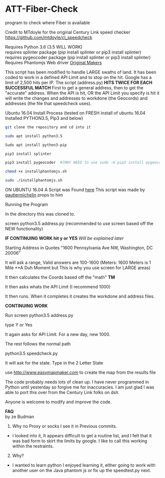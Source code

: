 # ATT-Fiber-Check
program to check where Fiber is available

Credit to MTdoyle for the original Century Link  speed checker
https://github.com/mtdoyle/cl_speedcheck

Requires Python 3.6  (3.5 WILL WORK)  
requires splinter package (pip install splinter or pip3 install splinter)  
requires pygeocoder package (pip install splinter or pip3 install splinter)  
Requires Phantomjs Web driver [Original Makers](http://phantomjs.org/)  
  
This script has been modified to handle LARGE swaths of land.  It has been coded to work in a defined API Limit and to stop on the hit.  Google has a limit of 2,500 hits per IP.  The script (address.py) **HITS TWICE FOR EACH SUCCESSFUL MATCH**  First to get a general address, then to get the "accurate" address.  When the API is hit, OR the API Limit you specify is hit it will write the changes and addresses to workdone (the Geocords) and addresses (the file that speedcheck uses).




Ubuntu 16.04 Install Process
(tested on FRESH install of ubuntu 16.04 Installed PYTHON3.5, Pip3 and below)

  
  ```bash
  git clone the repository and cd into it  
  
  sudo apt install python3.5  
  
  Sudo apt install python3-pip  
  
  pip3 install splinter  
  
  pip3 install pygeocoder  #(MAY NEED to use sudo -H pip3 install pygeocoder)  
  
  chmod +x installphantomjs.sh  
  
  sudo ./installphantomjs.sh
  ```
ON UBUNTU 16.04 A Script was Found [here](https://gist.github.com/julionc/7476620) This script was made by [gautiermichelin](https://gist.github.com/gautiermichelin) props to him 

Running the Program

In the directory this was cloned to.

screen python3.5 address.py (recommended to use screen based off the NEW functionality)

**IF CONTINUING WORK hit y or YES**  *Will be explained later*

Starting Address in Quotes "1600 Pennsylvania Ave NW, Washington, DC 20006"

It will ask a range, Valid answers are 100-1600 (Meters: 1600 Meters is 1 Mile **A Duh Moment but This is why you use screen for LARGE areas)

It then calculates the Coords based off the "math" **TM**

It then asks whats the API Limit (I recommend 1000)

It then runs.  When it completes it creates the workdone and address files.

**CONTINUING WORK**

Run screen python3.5 address.py

type Y or Yes

It again asks for API Limit.  For a new day, new 1000.

The rest follows the normal path

python3.5 speedcheck.py

It will ask for the state.  Type in the 2 Letter State



use http://www.easymapmaker.com to create the map from the results file

The code probably needs lots of clean up. I have never programmed in Python until yesterday so forgive me for inaccuracies.
I am just glad I was able to port this over from the Century Link folks on dslr.

Anyone is welcome to modify and improve the code.


**FAQ**  
by ze Budman  
1. Why no Proxy or socks I see it in Previous commits.
  + I looked into it, It appears difficult to get a routine list, and I felt that it was bad form to skirt the limits by google.  I like to call this working within the restraints.
2. Why?
  + I wanted to learn python I enjoyed learning it, either going to work with another user on the Java phantom js or fix up the speedtest.py next. 

